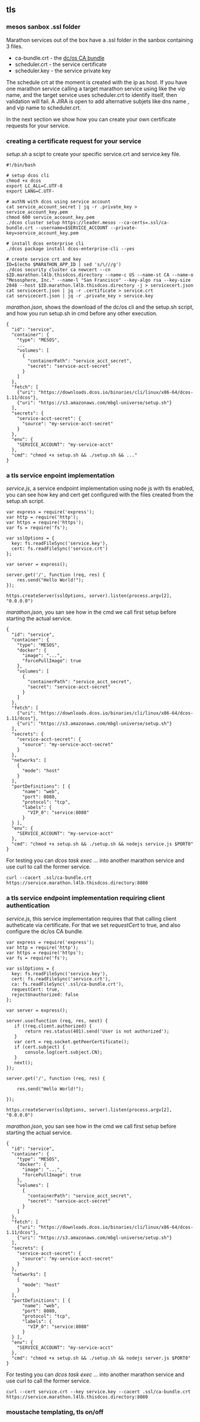 ## tls

### mesos sanbox .ssl folder

Marathon services out of the box have a .ssl folder in the sanbox containing 3 files.

- ca-bundle.crt - the [dc/os CA bundle](https://docs.mesosphere.com/1.11/security/ent/tls-ssl/get-cert/)
- scheduler.crt - the service certificate
- scheduler.key - the service private key

The schedule crt at the moment is created with the ip as host. If you have one marathon service calling a target marathon service using like the vip name, and the target service uses scheduler.crt to identify itself, then validation will fail. A JIRA is open to add alternative subjets like dns name , and vip name to scheduler.crt.

In the next section we show how you can create your own certificate requests for your service.


### creating a certificate request for your service

*setup.sh* a scipt to create your specific service.crt and service.key file.
```
#!/bin/bash
  
# setup dcos cli
chmod +x dcos
export LC_ALL=C.UTF-8
export LANG=C.UTF-

# authN with dcos using service account
cat service_account_secret | jq -r .private_key > service_account_key.pem
chmod 600 service_account_key.pem
./dcos cluster setup https://leader.mesos --ca-certs=.ssl/ca-bundle.crt --username=$SERVICE_ACCOUNT --private-key=service_account_key.pem

# install dcos enterprise cli
./dcos package install dcos-enterprise-cli --yes

# create service crt and key
ID=$(echo $MARATHON_APP_ID | sed 's/\///g')
./dcos security cluster ca newcert --cn $ID.marathon.l4lb.thisdcos.directory --name-c US --name-st CA --name-o "Mesosphere, Inc." --name-l "San Francisco" --key-algo rsa --key-size 2048 --host $ID.marathon.l4lb.thisdcos.directory -j > servicecert.json
cat servicecert.json | jq -r .certificate > service.crt
cat servicecert.json | jq -r .private_key > service.key

```

*marathon.json*, shows the download of the dc/os cli and the setup.sh script, and how you run setup.sh in cmd before any other execution.
```
{
  "id": "service",
  "container": {
    "type": "MESOS",
    ...
    "volumes": [
      {
        "containerPath": "service_acct_secret",
        "secret": "service-acct-secret"
      }
    ]
  },
  "fetch": [
    {"uri": "https://downloads.dcos.io/binaries/cli/linux/x86-64/dcos-1.11/dcos"},
    {"uri": "https://s3.amazonaws.com/mbgl-universe/setup.sh"}
  ],
  "secrets": {
    "service-acct-secret": {
      "source": "my-service-acct-secret"
    }
  },
  "env": {
    "SERVICE_ACCOUNT": "my-service-acct"
  },
  "cmd": "chmod +x setup.sh && ./setup.sh && ..."
}

```

### a tls service enpoint implementation

*service.js*, a service endpoint implementation using node js with tls enabled, you can see how key and cert get configured with the files created from the setup.sh script.
```
var express = require('express');
var http = require('http');
var https = require('https');
var fs = require('fs');

var sslOptions = {
  key: fs.readFileSync('service.key'),
  cert: fs.readFileSync('service.crt')
};

var server = express();

server.get('/', function (req, res) {
    res.send("Hello World!");
});

https.createServer(sslOptions, server).listen(process.argv[2], "0.0.0.0")

```

*marathon.json*, you san see how in the cmd we call first setup before starting the actual service.
```
{
  "id": "service",
  "container": {
    "type": "MESOS",
    "docker": {
      "image": "...",
      "forcePullImage": true
    },
    "volumes": [
      {
        "containerPath": "service_acct_secret",
        "secret": "service-acct-secret"
      }
    ]
  },
  "fetch": [
    {"uri": "https://downloads.dcos.io/binaries/cli/linux/x86-64/dcos-1.11/dcos"},
    {"uri": "https://s3.amazonaws.com/mbgl-universe/setup.sh"}
  ],
  "secrets": {
    "service-acct-secret": {
      "source": "my-service-acct-secret"
    }
  },
  "networks": [
    {
      "mode": "host"
    }
  ],
  "portDefinitions": [ {
      "name": "web",
      "port": 8080,
      "protocol": "tcp",
      "labels": {
        "VIP_0": "service:8080"
      }
  } ],
  "env": {
    "SERVICE_ACCOUNT": "my-service-acct"
  },
  "cmd": "chmod +x setup.sh && ./setup.sh && nodejs service.js $PORT0"
}

```

For testing you can *dcos task exec ...* into another marathon service and use curl to call the former service.

```
curl --cacert .ssl/ca-bundle.crt https://service.marathon.l4lb.thisdcos.directory:8080
```

### a tls service endpoint implementation requiring client authentication

*service.js*, this service implementation requires that that calling client autheticate via certificate. For that we set *requestCert* to true, and also configure the dc/os CA bundle.
```
var express = require('express');
var http = require('http');
var https = require('https');
var fs = require('fs');

var sslOptions = {
  key: fs.readFileSync('service.key'),
  cert: fs.readFileSync('service.crt'),
  ca: fs.readFileSync('.ssl/ca-bundle.crt'),
  requestCert: true,
  rejectUnauthorized: false
};

var server = express();

server.use(function (req, res, next) {
   if (!req.client.authorized) {
       return res.status(401).send('User is not authorized');
   }
   var cert = req.socket.getPeerCertificate();
   if (cert.subject) {
       console.log(cert.subject.CN);
   }
   next();
});

server.get('/', function (req, res) {                                                                                        

    res.send("Hello World!");                                                                                               
    
});

https.createServer(sslOptions, server).listen(process.argv[2], "0.0.0.0") 

```

*marathon.json*, you san see how in the cmd we call first setup before starting the actual service.
```
{
  "id": "service",
  "container": {
    "type": "MESOS",
    "docker": {
      "image": "...",
      "forcePullImage": true
    },
    "volumes": [
      {
        "containerPath": "service_acct_secret",
        "secret": "service-acct-secret"
      }
    ]
  },
  "fetch": [
    {"uri": "https://downloads.dcos.io/binaries/cli/linux/x86-64/dcos-1.11/dcos"},
    {"uri": "https://s3.amazonaws.com/mbgl-universe/setup.sh"}
  ],
  "secrets": {
    "service-acct-secret": {
      "source": "my-service-acct-secret"
    }
  },
  "networks": [
    {
      "mode": "host"
    }
  ],
  "portDefinitions": [ {
      "name": "web",
      "port": 8080,
      "protocol": "tcp",
      "labels": {
        "VIP_0": "service:8080"
      }
  } ],
  "env": {
    "SERVICE_ACCOUNT": "my-service-acct"
  },
  "cmd": "chmod +x setup.sh && ./setup.sh && nodejs server.js $PORT0"
}

```

For testing you can *dcos task exec ...* into another marathon service and use curl to call the former service.

```
curl --cert service.crt --key service.key --cacert .ssl/ca-bundle.crt https://service.marathon.l4lb.thisdcos.directory:8080
```


### moustache templating, tls on/off

